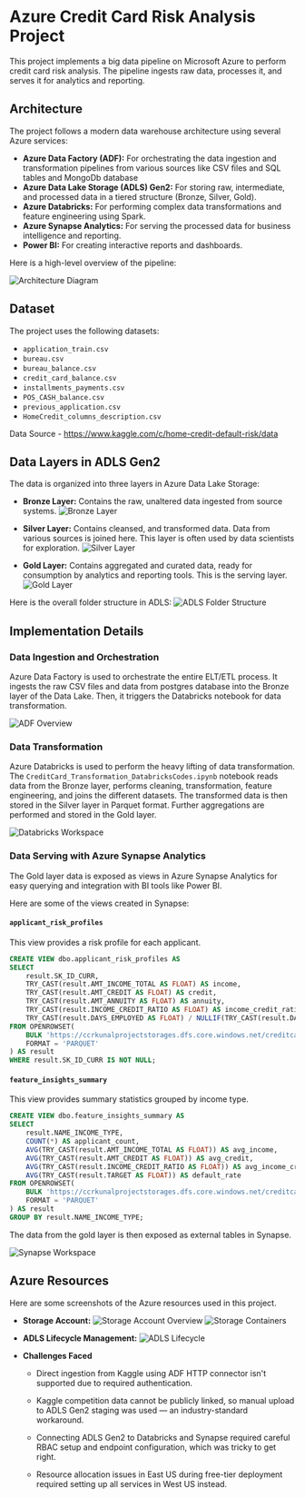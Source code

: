 # Azure Credit Card Risk Analysis Project

This project implements a big data pipeline on Microsoft Azure to perform credit card risk analysis. The pipeline ingests raw data, processes it, and serves it for analytics and reporting.

## Architecture

The project follows a modern data warehouse architecture using several Azure services:

-   **Azure Data Factory (ADF):** For orchestrating the data ingestion and transformation pipelines from various sources like CSV files and SQL tables and MongoDb database
-   **Azure Data Lake Storage (ADLS) Gen2:** For storing raw, intermediate, and processed data in a tiered structure (Bronze, Silver, Gold).
-   **Azure Databricks:** For performing complex data transformations and feature engineering using Spark.
-   **Azure Synapse Analytics:** For serving the processed data for business intelligence and reporting.
-   **Power BI:** For creating interactive reports and dashboards.

Here is a high-level overview of the pipeline:

![Architecture Diagram](Screenshots/architecture_diagram.png)

## Dataset

The project uses the following datasets:

-   `application_train.csv`
-   `bureau.csv`
-   `bureau_balance.csv`
-   `credit_card_balance.csv`
-   `installments_payments.csv`
-   `POS_CASH_balance.csv`
-   `previous_application.csv`
-   `HomeCredit_columns_description.csv`

Data Source - https://www.kaggle.com/c/home-credit-default-risk/data 

## Data Layers in ADLS Gen2

The data is organized into three layers in Azure Data Lake Storage:

-   **Bronze Layer:** Contains the raw, unaltered data ingested from source systems.
    ![Bronze Layer](Screenshots/bronze_layer.png)

-   **Silver Layer:** Contains cleansed, and transformed data. Data from various sources is joined here. This layer is often used by data scientists for exploration.
    ![Silver Layer](Screenshots/silver_layer.png)

-   **Gold Layer:** Contains aggregated and curated data, ready for consumption by analytics and reporting tools. This is the serving layer.
    ![Gold Layer](Screenshots/gold_layer.png)

Here is the overall folder structure in ADLS:
![ADLS Folder Structure](Screenshots/ADLS_folder%20structure.png)

## Implementation Details

### Data Ingestion and Orchestration

Azure Data Factory is used to orchestrate the entire ELT/ETL process. It ingests the raw CSV files and data from postgres database into the Bronze layer of the Data Lake. Then, it triggers the Databricks notebook for data transformation.

![ADF Overview](Screenshots/ccrkunalproject-adf-overview.png)

### Data Transformation

Azure Databricks is used to perform the heavy lifting of data transformation. The `CreditCard_Transformation_DatabricksCodes.ipynb` notebook reads data from the Bronze layer, performs cleaning, transformation, feature engineering, and joins the different datasets. The transformed data is then stored in the Silver layer in Parquet format. Further aggregations are performed and stored in the Gold layer.

![Databricks Workspace](Screenshots/ccrkunalproject-databricks.png)

### Data Serving with Azure Synapse Analytics

The Gold layer data is exposed as views in Azure Synapse Analytics for easy querying and integration with BI tools like Power BI.

Here are some of the views created in Synapse:

#### `applicant_risk_profiles`

This view provides a risk profile for each applicant.

```sql
CREATE VIEW dbo.applicant_risk_profiles AS
SELECT
    result.SK_ID_CURR,
    TRY_CAST(result.AMT_INCOME_TOTAL AS FLOAT) AS income,
    TRY_CAST(result.AMT_CREDIT AS FLOAT) AS credit,
    TRY_CAST(result.AMT_ANNUITY AS FLOAT) AS annuity,
    TRY_CAST(result.INCOME_CREDIT_RATIO AS FLOAT) AS income_credit_ratio,
    TRY_CAST(result.DAYS_EMPLOYED AS FLOAT) / NULLIF(TRY_CAST(result.DAYS_BIRTH AS FLOAT), 0) AS employment_ratio
FROM OPENROWSET(
    BULK 'https://ccrkunalprojectstorages.dfs.core.windows.net/creditcardriskdata/silver/',
    FORMAT = 'PARQUET'
) AS result
WHERE result.SK_ID_CURR IS NOT NULL;
```

#### `feature_insights_summary`

This view provides summary statistics grouped by income type.

```sql
CREATE VIEW dbo.feature_insights_summary AS
SELECT
    result.NAME_INCOME_TYPE,
    COUNT(*) AS applicant_count,
    AVG(TRY_CAST(result.AMT_INCOME_TOTAL AS FLOAT)) AS avg_income,
    AVG(TRY_CAST(result.AMT_CREDIT AS FLOAT)) AS avg_credit,
    AVG(TRY_CAST(result.INCOME_CREDIT_RATIO AS FLOAT)) AS avg_income_credit_ratio,
    AVG(TRY_CAST(result.TARGET AS FLOAT)) AS default_rate
FROM OPENROWSET(
    BULK 'https://ccrkunalprojectstorages.dfs.core.windows.net/creditcardriskdata/silver/',
    FORMAT = 'PARQUET'
) AS result
GROUP BY result.NAME_INCOME_TYPE;
```

The data from the gold layer is then exposed as external tables in Synapse.

![Synapse Workspace](Screenshots/creditcard-synapse-workspace-overview.png)

## Azure Resources

Here are some screenshots of the Azure resources used in this project.

-   **Storage Account:**
    ![Storage Account Overview](Screenshots/ccrkunalprojectstorages_overview.png)
    ![Storage Containers](Screenshots/ADLS_storage_containers.png)

-   **ADLS Lifecycle Management:**
    ![ADLS Lifecycle](Screenshots/ADLS_lifecycle_management_codeView.png) 

- **Challenges Faced**

  -  Direct ingestion from Kaggle using ADF HTTP connector isn't supported due to required authentication.

   - Kaggle competition data cannot be publicly linked, so manual upload to ADLS Gen2 staging was used — an industry-standard workaround.
   - Connecting ADLS Gen2 to Databricks and Synapse required careful RBAC setup and endpoint configuration, which was tricky to get right.
    
   - Resource allocation issues in East US during free-tier deployment required setting up all services in West US instead.
